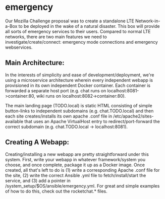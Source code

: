 # emergency
Our Mozilla Challenge proposal was to create a standalone LTE Network-in-a-Box to be deployed in the wake of a natural disaster. This box will provide all sorts of emergency services to their users. Compared to normal LTE networks, there are two main features we need to investigate/create/connect: emergency mode connections and emergency webservices.

<!-- ## Emergency Mode Connections: -->
<!-- Per the LTE spec, normal SIM cards (i.e. issued by a major telecom carrier) will perform authentication upon network join, and will explicitly not connect to non-authenticated towers *EXCEPT* in emergency mode. Emergency mode joins are specifically non-authenticated and *only* initiated if the phone cannot contact any authenticated towers. -->

## Main Architecture:
In the interests of simplicity and ease of development/deployment, we're using a microservice architecture wherein every independent webapp is provisioned in its own independent Docker container. Each container is forwarded a separate host port (e.g. chat runs on localhost:8081->container:80, wiki runs on localhost:8082->container:80).

The main landing page (TODO.local) is static HTML consisting of simple button-links to independent subdomains (e.g. chat.TODO.local) and then each site creates/installs its own apache .conf file in /etc/apache2/sites-available that uses an Apache VirtualHost entry to redirect/port-forward the correct subdomain (e.g. chat.TODO.local -> localhost:8081).

## Creating A Webapp:
Creating/installing a new webapp are pretty straightforward under this system. First, write your webapp in whatever framework/system you choose, and once complete, package it up as a Docker image. Once created, all that's left to do is (1) write a corresponding Apache .conf file for the site, (2) write the correct Ansible .yml file to fetch/install/start the service, and (3) add a pointer in /system_setup/$OS/ansible/emergency.yml. For great and simple examples of how to do this, check out the rocketchat.* files.
